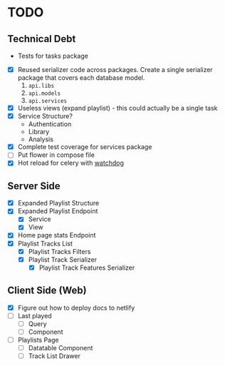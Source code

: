 # TODO

## Technical Debt

- Tests for tasks package
- [x] Reused serializer code across packages. Create a single serializer package
that covers each database model.
    1. `api.libs`
    2. `api.models`
    3. `api.services`
- [x] Useless views (expand playlist) - this could actually be a single task
- [x] Service Structure?
    - Authentication
    - Library
    - Analysis
- [x] Complete test coverage for services package
- [ ] Put flower in compose file
- [x] Hot reload for celery with [watchdog](https://watchfiles.helpmanual.io/cli/)

## Server Side

- [X] Expanded Playlist Structure
- [X] Expanded Playlist Endpoint
    - [X] Service
    - [X] View
- [x] Home page stats Endpoint
- [X] Playlist Tracks List
    - [x] Playlist Tracks Filters
    - [X] Playlist Track Serializer
        - [X] Playlist Track Features Serializer

## Client Side (Web)

- [x] Figure out how to deploy docs to netlify
- [ ] Last played
    - [ ] Query
    - [ ] Component
- [ ] Playlists Page
    - [ ] Datatable Component
    - [ ] Track List Drawer
